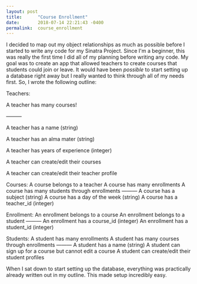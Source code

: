 ```yaml
---
layout: post
title:      "Course Enrollment"
date:       2018-07-14 22:21:43 -0400
permalink:  course_enrollment
---
```


I decided to map out my object relationships as much as possible before I started to write any code for my Sinatra Project. Since I'm a beginner, this was really the first time I did all of my planning before writing any code. My goal was to create an app that allowed teachers to create courses that students could join or leave. It would have been *possible* to start setting up a database right away but I really wanted to think through all of my needs first. So, I wrote the following outline:

Teachers:

A teacher has many courses!

———

A teacher has a name (string)

A teacher has an alma mater (string)

A teacher has years of experience (integer)

A teacher can create/edit their courses

A teacher can create/edit their teacher profile

Courses:
A course belongs to a teacher
A course has many enrollments
A course has many students through enrollments
———
A course has a subject (string)
A course has a day of the week (string)
A course has a teacher_id (integer)

Enrollment:
An enrollment belongs to a course
An enrollment belongs to a student
———
An enrollment has a course_id (integer)
An enrollment has a student_id (integer)

Students:
A student has many enrollments
A student has many courses through enrollments
———
A student has a name (string)
A student can sign up for a course but cannot edit a course
A student can create/edit their student profiles

When I sat down to start setting up the database, everything was practically already written out in my outline. This made setup incredibly easy. 

